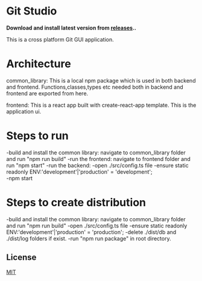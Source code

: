 # Git Studio

**Download and install latest version from [releases](https://github.com/TulshiDas39/GitStudio/releases)..**

This is a cross platform Git GUI application.

# Architecture

common_library: This is a local npm package which is used in both backend and frontend. Functions,classes,types etc needed both in backend and frontend are exported from here.

frontend: This is a react app built with create-react-app template. This is the application ui.

# Steps to run

-build and install the common library: navigate to common_library folder and run "npm run build"
-run the frontend: navigate to frontend folder and run "npm start"
-run the backend:
    -open ./src/config.ts file
    -ensure static readonly ENV:'development'|'production' = 'development';    
    -npm start

# Steps to create distribution
-build and install the common library: navigate to common_library folder and run "npm run build"
-open ./src/config.ts file
-ensure static readonly ENV:'development'|'production' = 'production';
-delete ./dist/db and ./dist/log folders if exist.
-run "npm run package" in root directory.

## License

[MIT](LICENSE)
